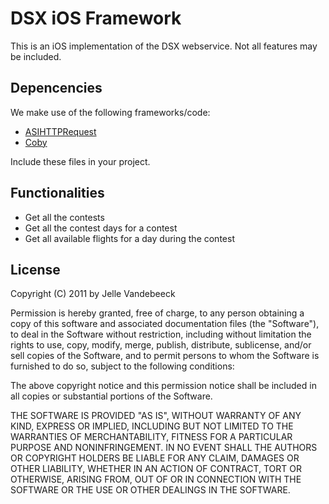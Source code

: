 # DSX iOS Framework

This is an iOS implementation of the DSX webservice. Not all features may be included.

## Depencencies

We make use of the following frameworks/code:

- [ASIHTTPRequest](http://allseeing-i.com/ASIHTTPRequest/)
- [Coby](https://github.com/pjaspers/coby)

Include these files in your project.

## Functionalities

- Get all the contests
- Get all the contest days for a contest
- Get all available flights for a day during the contest

## License

Copyright (C) 2011 by Jelle Vandebeeck

Permission is hereby granted, free of charge, to any person obtaining a copy
of this software and associated documentation files (the "Software"), to deal
in the Software without restriction, including without limitation the rights
to use, copy, modify, merge, publish, distribute, sublicense, and/or sell
copies of the Software, and to permit persons to whom the Software is
furnished to do so, subject to the following conditions:

The above copyright notice and this permission notice shall be included in
all copies or substantial portions of the Software.

THE SOFTWARE IS PROVIDED "AS IS", WITHOUT WARRANTY OF ANY KIND, EXPRESS OR
IMPLIED, INCLUDING BUT NOT LIMITED TO THE WARRANTIES OF MERCHANTABILITY,
FITNESS FOR A PARTICULAR PURPOSE AND NONINFRINGEMENT. IN NO EVENT SHALL THE
AUTHORS OR COPYRIGHT HOLDERS BE LIABLE FOR ANY CLAIM, DAMAGES OR OTHER
LIABILITY, WHETHER IN AN ACTION OF CONTRACT, TORT OR OTHERWISE, ARISING FROM,
OUT OF OR IN CONNECTION WITH THE SOFTWARE OR THE USE OR OTHER DEALINGS IN
THE SOFTWARE.
